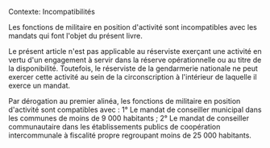 Contexte: Incompatibilités

Les fonctions de militaire en position d'activité sont incompatibles avec les mandats qui font l'objet du présent livre.

Le présent article n'est pas applicable au réserviste exerçant une activité en vertu d'un engagement à servir dans la réserve opérationnelle ou au titre de la disponibilité. Toutefois, le réserviste de la gendarmerie nationale ne peut exercer cette activité au sein de la circonscription à l'intérieur de laquelle il exerce un mandat.

Par dérogation au premier alinéa, les fonctions de militaire en position d'activité sont compatibles avec : 1° Le mandat de conseiller municipal dans les communes de moins de 9 000 habitants ; 2° Le mandat de conseiller communautaire dans les établissements publics de coopération intercommunale à fiscalité propre regroupant moins de 25 000 habitants.